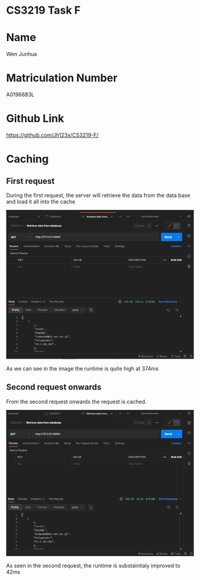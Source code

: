 # CS3219 Task F

# Name
Wen Junhua

# Matriculation Number
A0196683L

# Github Link
https://github.com/Jh123x/CS3219-F/

# Caching

## First request
During the first request, the server will retrieve the data from the data base and load it all into the cache

![first request](./images/First%20request.png)

As we can see in the image the runtime is quite high at 374ms

## Second request onwards
From the second request onwards the request is cached.

![second request](./images/2nd%20request.png)

As seen in the second request, the runtime is substaintialy improved to 42ms

